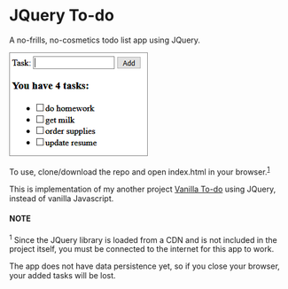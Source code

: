 # JQuery To-do
A no-frills, no-cosmetics todo list app using JQuery.

![to-do app screenshot](https://raw.githubusercontent.com/waqashsn/Vanilla-to-do-list-app/master/images/todo_screenshot.PNG)

To use, clone/download the repo and open index.html in your browser.<sup>[1](#usageguidelines)</sup>

This is implementation of my another project [Vanilla To-do](https://github.com/waqashsn/Vanilla-to-do-list-app) using JQuery, instead of vanilla Javascript.

#### NOTE 
<sup><a name="usageguidelines">1</a></sup> Since the JQuery library is loaded from a CDN and is not included in the project itself, you must be connected to the internet for this app to work.

The app does not have data persistence yet, so if you close your browser, your added tasks will be lost.